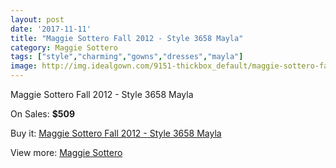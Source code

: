 ```yaml
---
layout: post
date: '2017-11-11'
title: "Maggie Sottero Fall 2012 - Style 3658 Mayla"
category: Maggie Sottero
tags: ["style","charming","gowns","dresses","mayla"]
image: http://img.idealgown.com/9151-thickbox_default/maggie-sottero-fall-2012-style-3658-mayla.jpg
---
```

Maggie Sottero Fall 2012 - Style 3658 Mayla

On Sales: **$509**
<a href="https://www.idealgown.com/en/maggie-sottero/3825-maggie-sottero-fall-2012-style-3658-mayla.html"><amp-img layout="responsive" width="600" height="600" src="//img.idealgown.com/9151-thickbox_default/maggie-sottero-fall-2012-style-3658-mayla.jpg" alt="Maggie Sottero Fall 2012 - Style 3658 Mayla 0" /></a>
<a href="https://www.idealgown.com/en/maggie-sottero/3825-maggie-sottero-fall-2012-style-3658-mayla.html"><amp-img layout="responsive" width="600" height="600" src="//img.idealgown.com/9154-thickbox_default/maggie-sottero-fall-2012-style-3658-mayla.jpg" alt="Maggie Sottero Fall 2012 - Style 3658 Mayla 1" /></a>
<a href="https://www.idealgown.com/en/maggie-sottero/3825-maggie-sottero-fall-2012-style-3658-mayla.html"><amp-img layout="responsive" width="600" height="600" src="//img.idealgown.com/9153-thickbox_default/maggie-sottero-fall-2012-style-3658-mayla.jpg" alt="Maggie Sottero Fall 2012 - Style 3658 Mayla 2" /></a>
<a href="https://www.idealgown.com/en/maggie-sottero/3825-maggie-sottero-fall-2012-style-3658-mayla.html"><amp-img layout="responsive" width="600" height="600" src="//img.idealgown.com/9152-thickbox_default/maggie-sottero-fall-2012-style-3658-mayla.jpg" alt="Maggie Sottero Fall 2012 - Style 3658 Mayla 3" /></a>

Buy it: [Maggie Sottero Fall 2012 - Style 3658 Mayla](https://www.idealgown.com/en/maggie-sottero/3825-maggie-sottero-fall-2012-style-3658-mayla.html "Maggie Sottero Fall 2012 - Style 3658 Mayla")

View more: [Maggie Sottero](https://www.idealgown.com/en/45-maggie-sottero "Maggie Sottero")